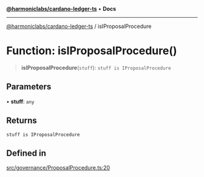 [**@harmoniclabs/cardano-ledger-ts**](../README.md) • **Docs**

***

[@harmoniclabs/cardano-ledger-ts](../globals.md) / isIProposalProcedure

# Function: isIProposalProcedure()

> **isIProposalProcedure**(`stuff`): `stuff is IProposalProcedure`

## Parameters

• **stuff**: `any`

## Returns

`stuff is IProposalProcedure`

## Defined in

[src/governance/ProposalProcedure.ts:20](https://github.com/HarmonicLabs/cardano-ledger-ts/blob/94dd590ffe94133126b0d8d49920fc7b002e1975/src/governance/ProposalProcedure.ts#L20)
